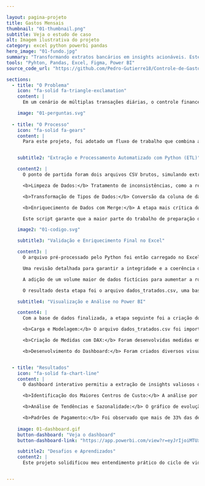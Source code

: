 ```yaml
---

layout: pagina-projeto
title: Gastos Mensais
thumbnail: "01-thumbnail.png"
subtitle: Veja o estudo de caso
alt: Imagem ilustrativa do projeto
category: excel python powerbi pandas
hero_image: "01-fundo.jpg"
summary: "Transformando extratos bancários em insights acionáveis. Este projeto utiliza Python e Power BI para construir uma ferramenta de Business Intelligence que permite a visualização clara de padrões de gastos e a tomada de decisões financeiras mais inteligentes."
tools: "Pyhton, Pandas, Excel, Figma, Power BI"
source_code_url: "https://github.com/Pedro-Gutierre18/Controle-de-Gastos-Mensais"

sections:
  - title: "O Problema"
    icon: "fa-solid fa-triangle-exclamation"
    content: |
      Em um cenário de múltiplas transações diárias, o controle financeiro por meio de planilhas estáticas ou anotações manuais se mostra ineficiente e propenso a erros. A dificuldade em consolidar dados de diferentes fontes e a ausência de visualizações claras impedem uma análise aprofundada dos hábitos de consumo.

    image: "01-perguntas.svg"
    
  - title: "O Processo"
    icon: "fa-solid fa-gears"
    content: |
      Para este projeto, foi adotado um fluxo de trabalho que combina a automação e a escalabilidade do Python com a flexibilidade do Excel para validação, refletindo um cenário de análise de dados do mundo real.


    subtitle2: "Extração e Processamento Automatizado com Python (ETL)"

    content2: |
      O ponto de partida foram dois arquivos CSV brutos, simulando extratos não tratados de transações e uma tabela de categorias. Para realizar a limpeza e o enriquecimento inicial desses dados de forma eficiente e replicável, foi desenvolvido um script em Python utilizando a biblioteca Pandas. As principais etapas automatizadas foram:

      <b>Limpeza de Dados:</b> Tratamento de inconsistências, como a remoção de IDs de categoria duplicados para garantir a integridade dos dados.

      <b>Transformação de Tipos de Dados:</b> Conversão da coluna de data, originalmente em formato de texto, para o tipo datetime, um passo crucial para permitir análises temporais e filtros cronológicos.

      <b>Enriquecimento de Dados com Merge:</b> A etapa mais crítica do processo de ETL, onde os dados de categorias (nome da categoria, subcategoria e tipo) foram unidos a cada transação correspondente através de um merge. Isso enriqueceu a base de dados transacional com o contexto necessário para a análise.

      Este script garante que a maior parte do trabalho de preparação de dados seja automatizada, tornando o processo rápido e menos suscetível a erros manuais no futuro.

    image2: "01-codigo.svg"

    subtitle3: "Validação e Enriquecimento Final no Excel"

    content3: |
      O arquivo pré-processado pelo Python foi então carregado no Excel para uma etapa final de controle de qualidade e enriquecimento manual. Nesta fase, realizei:

      Uma revisão detalhada para garantir a integridade e a coerência dos dados.

      A adição de um volume maior de dados fictícios para aumentar a robustez da base, criando um cenário mais realista e permitindo que insights mais significativos fossem extraídos no dashboard.

      O resultado desta etapa foi o arquivo dados_tratados.csv, uma base de dados final, limpa, enriquecida e validada, pronta para ser o alicerce da visualização.

    subtitle4: "Visualização e Análise no Power BI"

    content4: |
      Com a base de dados finalizada, a etapa seguinte foi a criação do dashboard no Power BI:

      <b>Carga e Modelagem:</b> O arquivo dados_tratados.csv foi importado para o Power BI.

      <b>Criação de Medidas com DAX:</b> Foram desenvolvidas medidas em DAX para calcular os principais indicadores de negócio (KPIs), como Renda Total, Despesa Total e Saldo Final. O uso de DAX permite que esses cálculos sejam dinâmicos e respondam interativamente aos filtros aplicados pelo usuário.

      <b>Desenvolvimento do Dashboard:</b> Foram criados diversos visuais para responder às perguntas de negócio definidas no início do projeto, incluindo KPIs, gráficos de barras, gráficos de linhas e tabelas detalhadas, todos interligados para permitir uma análise investigativa e multifacetada.


  - title: "Resultados"
    icon: "fa-solid fa-chart-line"
    content: |
      O dashboard interativo permitiu a extração de insights valiosos que não seriam facilmente visíveis em uma planilha estática:

      <b>Identificação dos Maiores Centros de Custo:</b> A análise por categoria revelou que "Moradia" é a despesa com maior gasto, representando 25% da renda total, que leve em consideração procurar um lugar com aluguel mais barato.

      <b>Análise de Tendências e Sazonalidade:</b> O gráfico de evolução temporal expôs um padrão claro de aumento nas despesas com "Lazer" durante os meses de férias (Julho e Dezembro), permitindo um planejamento financeiro proativo para esses períodos.

      <b>Padrões de Pagamento:</b> Foi observado que mais de 33% das despesas são realizadas com "Cartão de Crédito", o que, embora prático, destaca a necessidade de um acompanhamento rigoroso da fatura para evitar o endividamento e aproveitar programas de benefícios.
    
    image: 01-dashboard.gif
    button-dashboard: "Veja o dashboard"
    button-dashboard-link: "https://app.powerbi.com/view?r=eyJrIjoiMTUxNDg2ZGYtYzRmOS00YTNjLThmYTQtMjY2NGVkYzllMTYyIiwidCI6Ijc1YjY4N2ZhLTZhYmItNDczZi04Y2QwLTc1MjUxZmJhMGE3MSJ9"

    subtitle2: "Desafios e Aprendizados"
    content2: |
      Este projeto solidificou meu entendimento prático do ciclo de vida completo de um projeto de dados: desde a extração e limpeza com Python (ETL), passando pela validação e enriquecimento, até a criação de um produto final de Business Intelligence com Power BI que gera valor e insights reais


---
```

